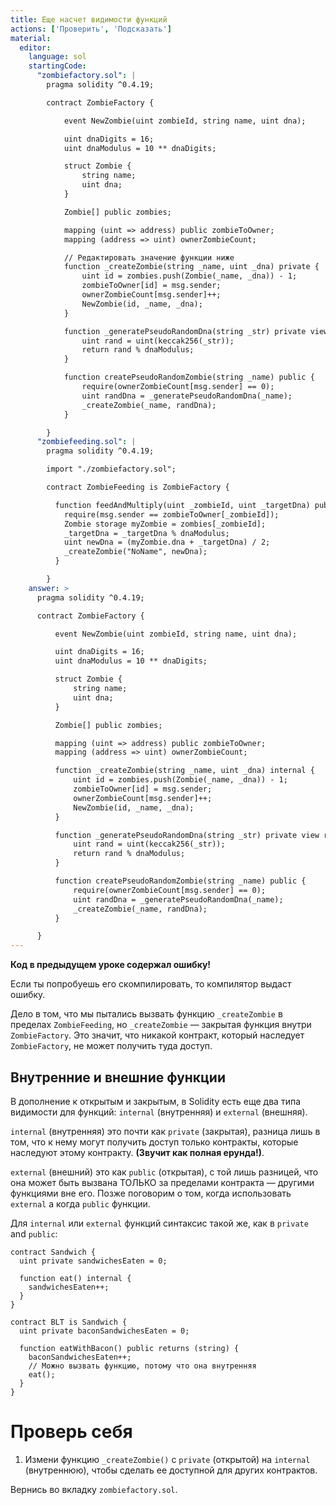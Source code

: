 ```yaml
---
title: Еще насчет видимости функций
actions: ['Проверить', 'Подсказать']
material:
  editor:
    language: sol
    startingCode:
      "zombiefactory.sol": |
        pragma solidity ^0.4.19;

        contract ZombieFactory {

            event NewZombie(uint zombieId, string name, uint dna);

            uint dnaDigits = 16;
            uint dnaModulus = 10 ** dnaDigits;

            struct Zombie {
                string name;
                uint dna;
            }

            Zombie[] public zombies;

            mapping (uint => address) public zombieToOwner;
            mapping (address => uint) ownerZombieCount;

            // Редактировать значение функции ниже
            function _createZombie(string _name, uint _dna) private {
                uint id = zombies.push(Zombie(_name, _dna)) - 1;
                zombieToOwner[id] = msg.sender;
                ownerZombieCount[msg.sender]++;
                NewZombie(id, _name, _dna);
            }

            function _generatePseudoRandomDna(string _str) private view returns (uint) {
                uint rand = uint(keccak256(_str));
                return rand % dnaModulus;
            }

            function createPseudoRandomZombie(string _name) public {
                require(ownerZombieCount[msg.sender] == 0);
                uint randDna = _generatePseudoRandomDna(_name);
                _createZombie(_name, randDna);
            }

        }
      "zombiefeeding.sol": |
        pragma solidity ^0.4.19;

        import "./zombiefactory.sol";

        contract ZombieFeeding is ZombieFactory {

          function feedAndMultiply(uint _zombieId, uint _targetDna) public {
            require(msg.sender == zombieToOwner[_zombieId]);
            Zombie storage myZombie = zombies[_zombieId];
            _targetDna = _targetDna % dnaModulus;
            uint newDna = (myZombie.dna + _targetDna) / 2;
            _createZombie("NoName", newDna);
          }

        }
    answer: >
      pragma solidity ^0.4.19;

      contract ZombieFactory {

          event NewZombie(uint zombieId, string name, uint dna);

          uint dnaDigits = 16;
          uint dnaModulus = 10 ** dnaDigits;

          struct Zombie {
              string name;
              uint dna;
          }

          Zombie[] public zombies;

          mapping (uint => address) public zombieToOwner;
          mapping (address => uint) ownerZombieCount;

          function _createZombie(string _name, uint _dna) internal {
              uint id = zombies.push(Zombie(_name, _dna)) - 1;
              zombieToOwner[id] = msg.sender;
              ownerZombieCount[msg.sender]++;
              NewZombie(id, _name, _dna);
          }

          function _generatePseudoRandomDna(string _str) private view returns (uint) {
              uint rand = uint(keccak256(_str));
              return rand % dnaModulus;
          }

          function createPseudoRandomZombie(string _name) public {
              require(ownerZombieCount[msg.sender] == 0);
              uint randDna = _generatePseudoRandomDna(_name);
              _createZombie(_name, randDna);
          }

      }
---
```


**Код в предыдущем уроке содержал ошибку!**

Если ты попробуешь его скомпилировать, то компилятор выдаст ошибку. 

Дело в том, что мы пытались вызвать функцию `_createZombie` в пределах `ZombieFeeding`, но `_createZombie` — закрытая функция внутри `ZombieFactory`. Это значит, что никакой контракт, который наследует `ZombieFactory`, не может получить туда доступ. 

## Внутренние и внешние функции

В дополнение к открытым и закрытым, в Solidity есть еще два типа видимости для функций: `internal` (внутренняя) и `external` (внешняя). 

`internal` (внутренняя) это почти как `private` (закрытая), разница лишь в том, что к нему могут получить доступ только контракты, которые наследуют этому контракту. **(Звучит как полная ерунда!)**.

`external` (внешний) это как `public` (открытая), с той лишь разницей, что она может быть вызвана ТОЛЬКО за пределами контракта — другими функциями вне его. Позже поговорим о том, когда использовать `external` а когда `public` функции.

Для `internal` или `external` функций синтаксис такой же, как в `private` and `public`:

```
contract Sandwich {
  uint private sandwichesEaten = 0;

  function eat() internal {
    sandwichesEaten++;
  }
}

contract BLT is Sandwich {
  uint private baconSandwichesEaten = 0;

  function eatWithBacon() public returns (string) {
    baconSandwichesEaten++;
    // Можно вызвать функцию, потому что она внутренняя
    eat();
  }
}
```

# Проверь себя

1. Измени функцию `_createZombie()` с `private` (открытой) на `internal` (внутреннюю), чтобы сделать ее доступной для других контрактов.

  Вернись во вкладку `zombiefactory.sol`.

